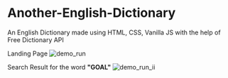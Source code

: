 # Another-English-Dictionary
An English Dictionary made using HTML, CSS, Vanilla JS with the help of Free Dictionary API

Landing Page
![demo_run](https://user-images.githubusercontent.com/77925980/180861215-5f464197-9059-4231-844f-e765a4dbdf78.png)

Search Result for the word **"GOAL"**
![demo_run_ii](https://user-images.githubusercontent.com/77925980/180861349-8e257271-eacb-4ee9-b6a1-1b9f46a2ffa8.png)
